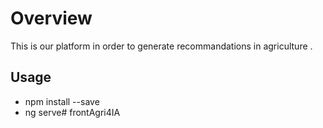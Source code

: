 # Overview

This is our platform in order to generate recommandations in agriculture .

## Usage 
- npm install --save
- ng serve# frontAgri4IA

